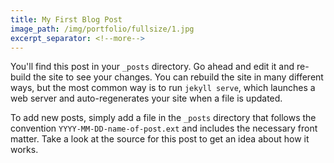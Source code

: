 ```yaml
---
title: My First Blog Post
image_path: /img/portfolio/fullsize/1.jpg
excerpt_separator: <!--more-->
---
```

You'll find this post in your `_posts` directory. Go ahead and edit it and re-build
the site to see your changes.<!--more--> You can rebuild the site in many different ways, but
the most common way is to run `jekyll serve`, which launches a web server and
auto-regenerates your site when a file is updated.

To add new posts, simply add a file in the `_posts` directory that follows the
convention `YYYY-MM-DD-name-of-post.ext` and includes the necessary front matter.
Take a look at the source for this post to get an idea about how it works.
